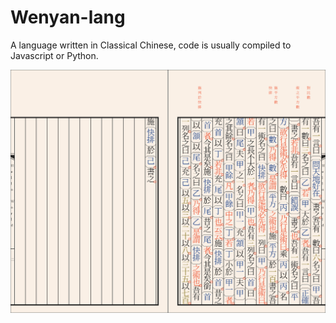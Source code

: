 # Wenyan-lang
A language written in Classical Chinese, code is usually compiled to Javascript or Python.



<img src="./Hello World.svg">
